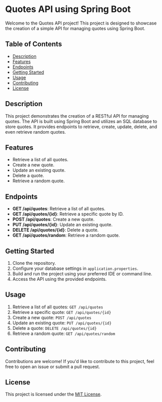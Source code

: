 # Quotes API using Spring Boot

Welcome to the Quotes API project! This project is designed to showcase the creation of a simple API for managing quotes using Spring Boot.

## Table of Contents

- [Description](#description)
- [Features](#features)
- [Endpoints](#endpoints)
- [Getting Started](#getting-started)
- [Usage](#usage)
- [Contributing](#contributing)
- [License](#license)

## Description

This project demonstrates the creation of a RESTful API for managing quotes. The API is built using Spring Boot and utilizes an SQL database to store quotes. It provides endpoints to retrieve, create, update, delete, and even retrieve random quotes.

## Features

- Retrieve a list of all quotes.
- Create a new quote.
- Update an existing quote.
- Delete a quote.
- Retrieve a random quote.

## Endpoints

- **GET /api/quotes**: Retrieve a list of all quotes.
- **GET /api/quotes/{id}**: Retrieve a specific quote by ID.
- **POST /api/quotes**: Create a new quote.
- **PUT /api/quotes/{id}**: Update an existing quote.
- **DELETE /api/quotes/{id}**: Delete a quote.
- **GET /api/quotes/random**: Retrieve a random quote.

## Getting Started

1. Clone the repository.
2. Configure your database settings in `application.properties`.
3. Build and run the project using your preferred IDE or command line.
4. Access the API using the provided endpoints.

## Usage

1. Retrieve a list of all quotes: `GET /api/quotes`
2. Retrieve a specific quote: `GET /api/quotes/{id}`
3. Create a new quote: `POST /api/quotes`
4. Update an existing quote: `PUT /api/quotes/{id}`
5. Delete a quote: `DELETE /api/quotes/{id}`
6. Retrieve a random quote: `GET /api/quotes/random`

## Contributing

Contributions are welcome! If you'd like to contribute to this project, feel free to open an issue or submit a pull request.

## License

This project is licensed under the [MIT License](LICENSE).
